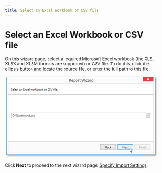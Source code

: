 ```yaml
---
title: Select an Excel Workbook or CSV file
---
```

# Select an Excel Workbook or CSV file
On this wizard page, select a required Microsoft Excel workbook (the XLS, XLSX and XLSM formats are supported) or CSV file. To do this, click the ellipsis button and locate the source file, or enter the full path to this file.

![WpfReportWizard_Excel_SelectFile](../../../../../../images/Img122198.png)

Click **Next** to proceed to the next wizard page: [Specify Import Settings](../../../../../../../interface-elements-for-desktop/articles/report-designer/report-designer-for-wpf/report-wizard/data-bound-report/connect-to-an-excel-data-source/specify-import-settings.md).